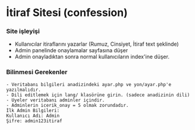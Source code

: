 # İtiraf Sitesi (confession)

  ### Site işleyişi
  - Kullanıcılar itiraflarını yazarlar (Rumuz, Cinsiyet, İtiraf text şeklinde)
  - Admin panelinde onaylamalar sayfasına düşer
  - Admin onayladıktan sonra normal kullanıcıların index'ine düşer.

### Bilinmesi Gerekenler
    - Veritabanı bilgileri anadizindeki ayar.php ve yon/ayar.php'e yazılmalıdır.
    - Dili editlemek için lang/ klasörüne girin. (sadece anadizinin dili)
    - Uyeler veritabanı adminler içindir.
    - Adminlerin icerik_onay = 5 olmak zorundadır.
    İlk Admin Bilgileri:
    Kullanıcı Adı: Admin
    Şifre: admin123itiraf
    
